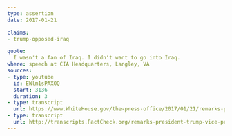 ```yaml
---
type: assertion
date: 2017-01-21

claims:
- trump-opposed-iraq

quote:
  I wasn't a fan of Iraq. I didn't want to go into Iraq.
where: speech at CIA Headquarters, Langley, VA
sources:
- type: youtube
  id: EWlm1sPAXOQ
  start: 3136
  duration: 3
- type: transcript
  url: https://www.WhiteHouse.gov/the-press-office/2017/01/21/remarks-president-trump-and-vice-president-pence-cia-headquarters
- type: transcript
  url: http://transcripts.FactCheck.org/remarks-president-trump-vice-president-pence-cia-headquarters/
---
```

